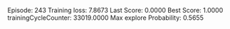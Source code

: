 Episode: 243 Training loss: 7.8673 Last Score: 0.0000 Best Score: 1.0000 trainingCycleCounter: 33019.0000 Max explore Probability: 0.5655